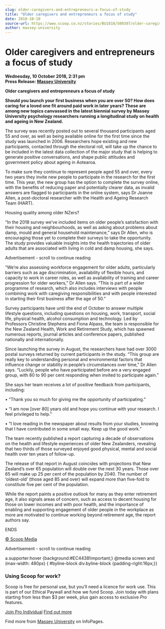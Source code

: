 ```yaml
---
slug: older-caregivers-and-entrepreneurs-a-focus-of-study
title: "Older caregivers and entrepreneurs a focus of study"
date: 2018-10-10
source-url: https://www.scoop.co.nz/stories/BU1810/S00307/older-caregivers-and-entrepreneurs-a-focus-of-study.htm
author: massey-university
---
```

Older caregivers and entrepreneurs a focus of study
===================================================

**Wednesday, 10 October 2018, 2:31 pm**  
**Press Release: [Massey University](https://info.scoop.co.nz/Massey_University)**

**Older caregivers and entrepreneurs a focus of study**

**Should you launch your first business when you are over 50? How does caring for a loved one fit around paid work in later years? These are among new topics canvassed in the latest biennial survey by Massey University psychology researchers running a longitudinal study on health and ageing in New Zealand.**

The survey was recently posted out to several thousand participants aged 55 and over, as well as being available online for the first time since the study was launched in 2006. Researchers hope existing and new participants, contacted through the electoral roll, will take up the chance to be included in the latest data collection of the major study that is helping to generate positive conversations, and shape public attitudes and government policy about ageing in Aotearoa.

To make sure they continue to represent people aged 55 and over, every two years they invite new people to participate in the research for the first time. This year, the new group has the option to complete the survey online, with the benefits of reducing paper and potentially clearer data, as invalid answers are flagged to participants in the online system, says Dr Joanne Allen, a post-doctoral researcher with the Health and Ageing Research Team (HART).

Housing quality among older NZers?

“In the 2018 survey we’ve included items on older people’s satisfaction with their housing and neighbourhoods, as well as asking about problems about damp, mould and general household maintenance,” says Dr Allen, who is encouraging those yet to complete their surveys to take the opportunity. The study provides valuable insights into the health trajectories of older adults that are associated with living in cold and damp housing, she says.

Advertisement - scroll to continue reading





“We’re also assessing workforce engagement for older adults, particularly barriers such as age discrimination, availability of flexible hours, and capacity to work in career roles, as well as availability of training and career progression for older workers,” Dr Allen says. “This is part of a wider programme of research, which also includes interviews with people combining work with caregiving responsibilities and with people interested in starting their first business after the age of 50.”

Survey participants have until the end of October to answer multiple lifestyle questions, including questions on housing, work, transport, social life, physical health, alcohol consumption and technology. Led by Professors Christine Stephens and Fiona Alpass, the team is responsible for the New Zealand Health, Work and Retirement Study, which has spawned numerous reports, journal articles and conference papers, published nationally and internationally.

Since launching the survey in August, the researchers have had over 3000 postal surveys returned by current participants in the study. “This group are really key to understanding personal and environmental factors that influence change or stability in people’s circumstances over time,” Dr Allen says. “Luckily, people who have participated before are a very engaged group, with 80 to 90 per cent responding when invited to participate again.”

She says her team receives a lot of positive feedback from participants, including:

• “Thank you so much for giving me the opportunity of participating.”

• “I am now \[over 80\] years old and hope you continue with your research. I feel privileged to help.”

• “I love reading in the newspaper about results from your studies, knowing that I have contributed in some small way. Keep up the good work.”

The team recently published a report capturing a decade of observations on the health and lifestyle experiences of older New Zealanders, revealing that two thirds of those surveyed enjoyed good physical, mental and social health over ten years of follow-up.

The release of that report in August coincides with projections that New Zealand’s over 65 population will double over the next 30 years. Those over 65 will make up 25 per cent of the population by 2040. The number of ‘oldest-old’ (those aged 85 and over) will expand more than five-fold to constitute five per cent of the population.

While the report paints a positive outlook for many as they enter retirement age, it also signals areas of concern, such as access to decent housing for those on lower incomes and with poor health, and the importance of enabling and supporting engagement of older people in the workplace as more are motivated to continue working beyond retirement age, the report authors say.

ENDS

  

[© Scoop Media](http://www.scoop.co.nz/about/terms.html)  

Advertisement - scroll to continue reading



a.supporter:hover {background:#EC4438!important;} @media screen and (max-width: 480px) { #byline-block div.byline-block {padding-right:16px;}}

### Using Scoop for work?

Scoop is free for personal use, but you’ll need a licence for work use. This is part of our Ethical Paywall and how we fund Scoop. Join today with plans starting from less than $3 per week, plus gain access to exclusive _Pro_ features.  
  
[Join Pro Individual](https://pro.scoop.co.nz/Individual/?from=ProIn24) [Find out more](https://pro.scoop.co.nz/using-scoop-for-work/?from=ProIn24)

Find more from [Massey University](https://info.scoop.co.nz/Massey_University) on InfoPages.